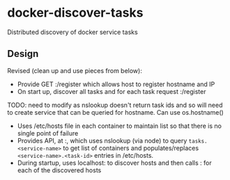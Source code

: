 # docker-discover-tasks

Distributed discovery of docker service tasks


Design
---

Revised (clean up and use pieces from below):
- Provide GET <hostname>:<port>/register which allows host to register hostname and IP
- On start up, discover all tasks and for each task request <hostname>:<port>/register


TODO: need to modify as nslookup doesn't return task ids and so will need to create service that can be queried for hostname. Can use os.hostname()
- Uses /etc/hosts file in each container to maintain list so that there is no single point of failure
- Provides API, at <host>:<port>, which uses nslookup (via node) to query `tasks.<service-name>` to get list of containers and populates/replaces `<service-name>.<task-id>` entries in /etc/hosts.
- During startup, uses localhost:<port> to discover hosts and then calls <host>:<port> for each of the discovered hosts
